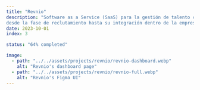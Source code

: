 ```yaml
---
title: "Revnio"
description: "Software as a Service (SaaS) para la gestión de talento creativo
desde la fase de reclutamiento hasta su integración dentro de la empresa."
date: 2023-10-01
index: 3

status: "64% completed"

image: 
  - path: "../../assets/projects/revnio/revnio-dashboard.webp"
    alt: "Revnio's dashboard page"
  - path: "../../assets/projects/revnio/revnio-full.webp"
    alt: "Revnio's Figma UI"
---
```

